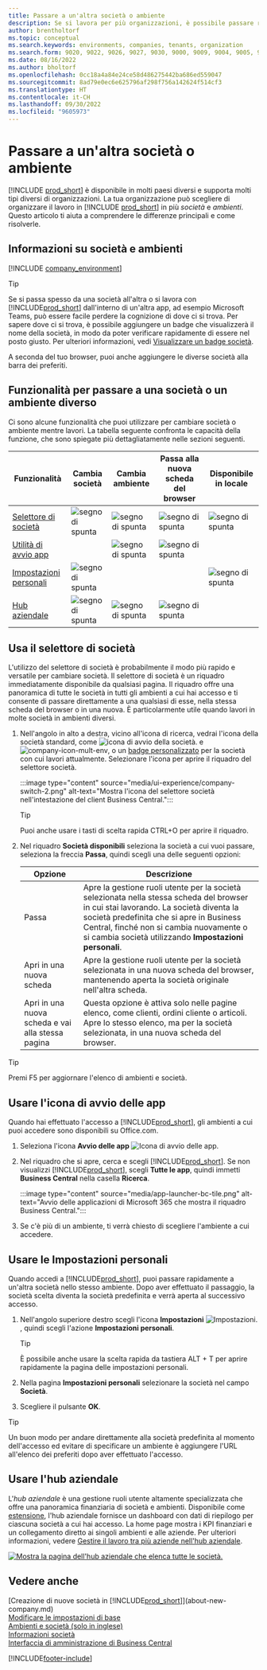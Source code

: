 ```yaml
---
title: Passare a un'altra società o ambiente
description: Se si lavora per più organizzazioni, è possibile passare rapidamente tra ambienti e società.
author: brentholtorf
ms.topic: conceptual
ms.search.keywords: environments, companies, tenants, organization
ms.search.form: 9020, 9022, 9026, 9027, 9030, 9000, 9009, 9004, 9005, 9024, 9006, 9007, 9010, 9016, 9017
ms.date: 08/16/2022
ms.author: bholtorf
ms.openlocfilehash: 0cc18a4a84e24ce58d486275442ba686ed559047
ms.sourcegitcommit: 8ad79e0ec6e625796af298f756a142624f514cf3
ms.translationtype: HT
ms.contentlocale: it-CH
ms.lasthandoff: 09/30/2022
ms.locfileid: "9605973"
---
```

# <a name="switching-to-another-company-or-environment"></a>Passare a un'altra società o ambiente

[!INCLUDE [prod_short](includes/prod_short.md)] è disponibile in molti paesi diversi e supporta molti tipi diversi di organizzazioni. La tua organizzazione può scegliere di organizzare il lavoro in [!INCLUDE [prod_short](includes/prod_short.md)] in più *società* e *ambienti*. Questo articolo ti aiuta a comprendere le differenze principali e come risolverle.

## <a name="about-companies-and-environments"></a>Informazioni su società e ambienti

[!INCLUDE [company_environment](includes/company_environment.md)]

> [!TIP]
> Se si passa spesso da una società all'altra o si lavora con [!INCLUDE[prod_short](includes/prod_short.md)] dall'interno di un'altra app, ad esempio Microsoft Teams, può essere facile perdere la cognizione di dove ci si trova. Per sapere dove ci si trova, è possibile aggiungere un badge che visualizzerà il nome della società, in modo da poter verificare rapidamente di essere nel posto giusto. Per ulteriori informazioni, vedi [Visualizzare un badge società](admin-company-information.md#badge).
> 
> A seconda del tuo browser, puoi anche aggiungere le diverse società alla barra dei preferiti.  

<!--
[!INCLUDE [about-ui-learn](includes/about-ui-learn.md)]-->

## <a name="features-for-switching-company-or-environment"></a>Funzionalità per passare a una società o un ambiente diverso

Ci sono alcune funzionalità che puoi utilizzare per cambiare società o ambiente mentre lavori. La tabella seguente confronta le capacità della funzione, che sono spiegate più dettagliatamente nelle sezioni seguenti.

|Funzionalità|Cambia società|Cambia ambiente|Passa alla nuova scheda del browser| Disponibile in locale|
|-------|--------------|------------------|-------------------------|----------------------|
|[Selettore di società](#use-the-company-switcher)|![segno di spunta](media/check.png "selezionato")|![segno di spunta](media/check.png "selezionato")|![segno di spunta](media/check.png "selezionato")|![segno di spunta](media/check.png "selezionato")|
|[Utilità di avvio app](#use-the-app-launcher)||![segno di spunta](media/check.png "selezionato")|![segno di spunta](media/check.png "selezionato")||
|[Impostazioni personali](#use-my-settings)|![segno di spunta](media/check.png "selezionato")|||![segno di spunta](media/check.png "selezionato")|
|[Hub aziendale](#use-company-hub)|![segno di spunta](media/check.png "selezionato")|![segno di spunta](media/check.png "selezionato")|![segno di spunta](media/check.png "selezionato")||

## <a name="use-the-company-switcher"></a>Usa il selettore di società

L'utilizzo del selettore di società è probabilmente il modo più rapido e versatile per cambiare società. Il selettore di società è un riquadro immediatamente disponibile da qualsiasi pagina. Il riquadro offre una panoramica di tutte le società in tutti gli ambienti a cui hai accesso e ti consente di passare direttamente a una qualsiasi di esse, nella stessa scheda del browser o in una nuova. È particolarmente utile quando lavori in molte società in ambienti diversi.

1. Nell'angolo in alto a destra, vicino all'icona di ricerca, vedrai l'icona della società standard, come ![icona di avvio della società.](media/ui-experience/company-icon.png "Visualizza l'icona del selettore società utilizzata quando è presente un unico ambiente") e ![company-icon-mult-env](media/ui-experience/company-icon-multi-env.png "Visualizza l'icona del selettore società utilizzata quando sono presenti più ambienti"), o un [badge personalizzato](admin-company-information.md#badge) per la società con cui lavori attualmente. Selezionare l'icona per aprire il riquadro del selettore società.

   :::image type="content" source="media/ui-experience/company-switch-2.png" alt-text="Mostra l'icona del selettore società nell'intestazione del client Business Central.":::  

   > [!TIP]
   > Puoi anche usare i tasti di scelta rapida CTRL+O per aprire il riquadro.
2. Nel riquadro **Società disponibili** seleziona la società a cui vuoi passare, seleziona la freccia **Passa**, quindi scegli una delle seguenti opzioni:

   |Opzione|Descrizione|
   |------|-----------|
   |Passa|Apre la gestione ruoli utente per la società selezionata nella stessa scheda del browser in cui stai lavorando. La società diventa la società predefinita che si apre in Business Central, finché non si cambia nuovamente o si cambia società utilizzando **Impostazioni personali**. |
   |Apri in una nuova scheda|Apre la gestione ruoli utente per la società selezionata in una nuova scheda del browser, mantenendo aperta la società originale nell'altra scheda.|
   |Apri in una nuova scheda e vai alla stessa pagina|Questa opzione è attiva solo nelle pagine elenco, come clienti, ordini cliente o articoli. Apre lo stesso elenco, ma per la società selezionata, in una nuova scheda del browser. |

> [!TIP]
> Premi F5 per aggiornare l'elenco di ambienti e società.

## <a name="use-the-app-launcher"></a>Usare l'icona di avvio delle app

Quando hai effettuato l'accesso a [!INCLUDE[prod_short](includes/prod_short.md)], gli ambienti a cui puoi accedere sono disponibili su Office.com.  

1. Seleziona l'icona **Avvio delle app** ![Icona di avvio delle app.](media/app-launcher-icon.png "L'avvio delle applicazioni fornisce l'accesso a più funzionalità")
2. Nel riquadro che si apre, cerca e scegli [!INCLUDE[prod_short](includes/prod_short.md)]. Se non visualizzi [!INCLUDE[prod_short](includes/prod_short.md)], scegli **Tutte le app**, quindi immetti **Business Central** nella casella **Ricerca**.

   :::image type="content" source="media/app-launcher-bc-tile.png" alt-text="Avvio delle applicazioni di Microsoft 365 che mostra il riquadro Business Central.":::  

3. Se c'è più di un ambiente, ti verrà chiesto di scegliere l'ambiente a cui accedere.

<!--
The following image shows tiles for accessing production and sandbox environments on the Dynamics 365 Home page.

:::image type="content" source="media/app-picker-environments.png" alt-text="The Dynamics 365 Home page showing production and sandbox environments.":::
-->
## <a name="use-my-settings"></a>Usare le Impostazioni personali

Quando accedi a [!INCLUDE[prod_short](includes/prod_short.md)], puoi passare rapidamente a un'altra società nello stesso ambiente. Dopo aver effettuato il passaggio, la società scelta diventa la società predefinita e verrà aperta al successivo accesso.

1. Nell'angolo superiore destro scegli l'icona **Impostazioni** ![Impostazioni.](media/ui-experience/settings_icon_small.png "Icona Impostazioni per Gestione ruolo utente"), quindi scegli l'azione **Impostazioni personali**.

    > [!TIP]
    > È possibile anche usare la scelta rapida da tastiera ALT + T per aprire rapidamente la pagina delle impostazioni personali.

2. Nella pagina **Impostazioni personali** selezionare la società nel campo **Società**.  
3. Scegliere il pulsante **OK**.

> [!TIP]
> Un buon modo per andare direttamente alla società predefinita al momento dell'accesso ed evitare di specificare un ambiente è aggiungere l'URL all'elenco dei preferiti dopo aver effettuato l'accesso.

## <a name="use-company-hub"></a>Usare l'hub aziendale

L'*hub aziendale* è una gestione ruoli utente altamente specializzata che offre una panoramica finanziaria di società e ambienti. Disponibile come [estensione](ui-extensions-company-hub.md), l'hub aziendale fornisce un dashboard con dati di riepilogo per ciascuna società a cui hai accesso. La home page mostra i KPI finanziari e un collegamento diretto ai singoli ambienti e alle aziende. Per ulteriori informazioni, vedere [Gestire il lavoro tra più aziende nell'hub aziendale](company-hub.md).

[![Mostra la pagina dell'hub aziendale che elenca tutte le società.](media/company-hub.png)](media/company-hub.png#lightbox)  

## <a name="see-also"></a>Vedere anche

[Creazione di nuove società in [!INCLUDE[prod_short](includes/prod_short.md)]](about-new-company.md)  
[Modificare le impostazioni di base](ui-change-basic-settings.md)  
[Ambienti e società (solo in inglese)](/dynamics365/business-central/dev-itpro/administration/tenant-environment-topology)  
[Informazioni società](admin-company-information.md)  
[Interfaccia di amministrazione di Business Central](/dynamics365/business-central/dev-itpro/administration/tenant-admin-center)  

[!INCLUDE[footer-include](includes/footer-banner.md)]
